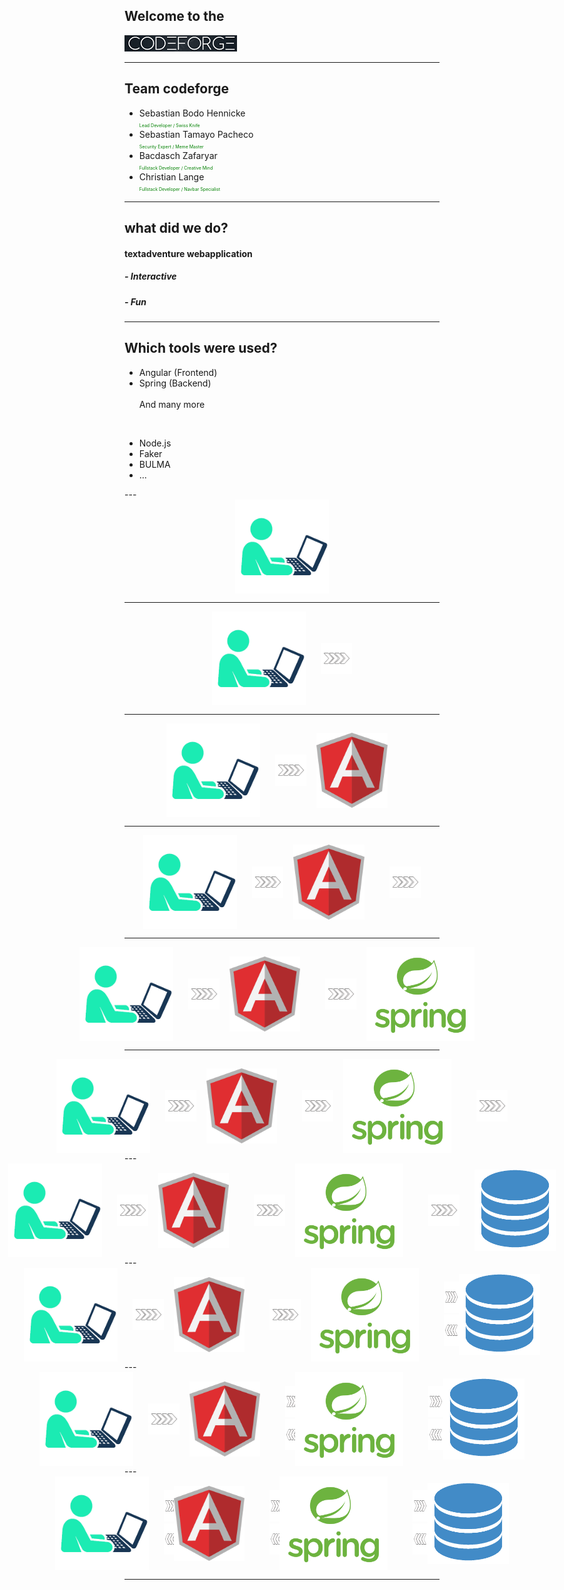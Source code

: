 ## Welcome to the

![codeforge_logo.png](codeforge_logo.png)

---

## Team codeforge

- Sebastian Bodo Hennicke<br>
  <span style="font-size:0.5em; color:green">Lead Developer / Swiss Knife</span>
- Sebastian Tamayo Pacheco
  <br>
  <span style="font-size:0.5em; color:green">Security Expert / Meme Master</span>
- Bacdasch Zafaryar
  <br>
  <span style="font-size:0.5em; color:green">Fullstack Developer / Creative Mind</span>
- Christian Lange
  <br>
  <span style="font-size:0.5em; color:green">Fullstack Developer / Navbar Specialist</span>

---

## what did we do?

#### textadventure webapplication

##### - Interactive

##### - Fun


---

## Which tools were used?

- Angular (Frontend)
- Spring (Backend)<br><br>
  And many more
<br>
<ul>
<li> Node.js</li>
<li> Faker</li>
<li> BULMA</li>
<li> ...</li></ul>
---

<section data-auto-animate>
  <div style="display:flex; align-items:center;justify-content: center;">
     <img src="user.png" style="height:150px;">
  </div>
</section>

---

<section data-auto-animate>
  <div style="display:flex; align-items:center;justify-content: center;">
    <img src="user.png" style="height:150px;">
    <img src="white-arrow-png-transparent-10.png" style="height:50px; margin-left: 1.5rem ">
  </div>
</section>

---

<section data-auto-animate>
  <div style="display:flex; align-items:center;justify-content: center;">
   <img src="user.png" style="height:150px;">
    <img src="white-arrow-png-transparent-10.png" style="height:50px; margin-left: 1.5rem ">
    <img src="angular.png" style="height:120px; margin: 0 1rem;">
  </div>
</section>

---

<section data-auto-animate>
  <div style="display:flex; align-items:center;justify-content: center;">
     <img src="user.png" style="height:150px;">
    <img src="white-arrow-png-transparent-10.png" style="height:50px; margin-left: 1.5rem ">
    <img src="angular.png" style="height:120px; margin: 0 1rem;">
    <img src="white-arrow-png-transparent-10.png" style="height:50px; margin-left: 1.5rem ">
  </div>
</section>

---

<section data-auto-animate>
  <div style="display:flex; align-items:center;justify-content: center;">
  <img src="user.png" style="height:150px;">
    <img src="white-arrow-png-transparent-10.png" style="height:50px; margin-left: 1.5rem ">
    <img src="angular.png" style="height:120px; margin: 0 1rem;">
    <img src="white-arrow-png-transparent-10.png" style="height:50px; margin-left: 1.5rem ">
    <img src="spring.png" style="height:150px; margin: 0 1rem;">
  </div>
</section>

---

<section data-auto-animate>
  <div style="display:flex; align-items:center;justify-content: center;">
 <img src="user.png" style="height:150px;">
    <img src="white-arrow-png-transparent-10.png" style="height:50px; margin-left: 1.5rem ">
    <img src="angular.png" style="height:120px; margin: 0 1rem;">
    <img src="white-arrow-png-transparent-10.png" style="height:50px; margin-left: 1.5rem ">
    <img src="spring.png" style="height:150px; margin: 0 1rem;">
    <img src="white-arrow-png-transparent-10.png" style="height:50px; margin-left: 1.5rem ">
  </div>
</section>
---
<section data-auto-animate>
  <div style="display:flex; align-items:center;justify-content: center;">
    <img src="user.png" style="height:150px;">
    <img src="white-arrow-png-transparent-10.png" style="height:50px; margin-left: 1.5rem ">
    <img src="angular.png" style="height:120px; margin: 0 1rem;">
    <img src="white-arrow-png-transparent-10.png" style="height:50px; margin-left: 1.5rem ">
    <img src="spring.png" style="height:150px; margin: 0 1rem;">
    <img src="white-arrow-png-transparent-10.png" style="height:50px; margin-left: 1.5rem ">
    <img src="db.png" style="height:130px; margin-left: 1.5rem ">
  </div>
</section>
---
<section data-auto-animate>
  <div style="display:flex; align-items:center;justify-content: center;">
    <img src="user.png" style="height:150px;">
    <img src="white-arrow-png-transparent-10.png" style="height:50px; margin-left: 1.5rem ">
    <img src="angular.png" style="height:120px; margin: 0 1rem;">
    <img src="white-arrow-png-transparent-10.png" style="height:50px; margin-left: 1.5rem ">
    <img src="spring.png" style="height:150px; margin: 0 1rem;">
<div>
    <img src="white-arrow-png-transparent-10.png" style="height:50px; margin-left: 1.5rem ">
<br>
<img src="white-arrow-left.png" style="height:50px; margin-left: 1.5rem ;"><br>

</div>
    <img src="db.png" style="height:130px; margin-left: 1.5rem ">
  </div>
</section>
---
<section data-auto-animate>
  <div style="display:flex; align-items:center;justify-content: center;">
    <img src="user.png" style="height:150px;">
    <img src="white-arrow-png-transparent-10.png" style="height:50px; margin-left: 1.5rem ">
    <img src="angular.png" style="height:120px; margin: 0 1rem;">
<div>
    <img src="white-arrow-png-transparent-10.png" style="height:50px; margin-left: 1.5rem ">
<br>
<img src="white-arrow-left.png" style="height:50px; margin-left: 1.5rem ;"><br>

</div>    <img src="spring.png" style="height:150px; margin: 0 1rem;">
<div>
    <img src="white-arrow-png-transparent-10.png" style="height:50px; margin-left: 1.5rem ">
<br>
<img src="white-arrow-left.png" style="height:50px; margin-left: 1.5rem ;"><br>


</div>
    <img src="db.png" style="height:130px; margin-left: 1.5rem ">
  </div>
</section>
---
<section data-auto-animate>
  <div style="display:flex; align-items:center;justify-content: center;">
    <img src="user.png" style="height:150px;">
<div>
    <img src="white-arrow-png-transparent-10.png" style="height:50px; margin-left: 1.5rem ">
<br>
<img src="white-arrow-left.png" style="height:50px; margin-left: 1.5rem ;"><br>

</div>     <img src="angular.png" style="height:120px; margin: 0 1rem;">
<div>
    <img src="white-arrow-png-transparent-10.png" style="height:50px; margin-left: 1.5rem ">
<br>
<img src="white-arrow-left.png" style="height:50px; margin-left: 1.5rem ;"><br>

</div>    <img src="spring.png" style="height:150px; margin: 0 1rem;">
<div>
    <img src="white-arrow-png-transparent-10.png" style="height:50px; margin-left: 1.5rem ">
<br>
<img src="white-arrow-left.png" style="height:50px; margin-left: 1.5rem ;"><br>

</div>
    <img src="db.png" style="height:130px; margin-left: 1.5rem ">
  </div>
</section>

---



